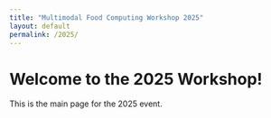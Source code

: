 ```yaml
---
title: "Multimodal Food Computing Workshop 2025"
layout: default
permalink: /2025/
---
```


# Welcome to the 2025 Workshop!

This is the main page for the 2025 event.
